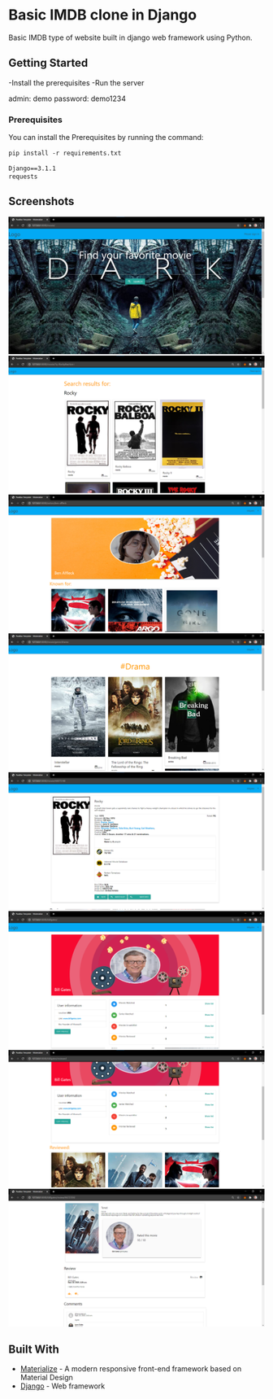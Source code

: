 # Basic IMDB clone in Django

Basic IMDB type of website  built in django web framework using Python. 

## Getting Started

-Install the prerequisites
-Run the server

admin:
demo
password:
demo1234

### Prerequisites

You can install the Prerequisites by running the command: 

```
pip install -r requirements.txt
```

```
Django==3.1.1
requests
```

## Screenshots

![Screen](screenshots/index.png?raw=true)
![Screen](screenshots/search_results.png?raw=true)
![Screen](screenshots/actor.png?raw=true)
![Screen](screenshots/genre.png?raw=true)
![Screen](screenshots/movie_details.png?raw=true)
![Screen](screenshots/profile.png?raw=true)
![Screen](screenshots/profile_list.png?raw=true)
![Screen](screenshots/review.png?raw=true)





## Built With

* [Materialize](https://materializecss.com/) - A modern responsive front-end framework based on Material Design
* [Django](https://www.djangoproject.com/) - Web framework
